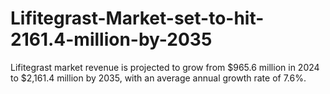 # Lifitegrast-Market-set-to-hit-2161.4-million-by-2035
Lifitegrast market revenue is projected to grow from $965.6 million in 2024 to $2,161.4 million by 2035, with an average annual growth rate of 7.6%.
